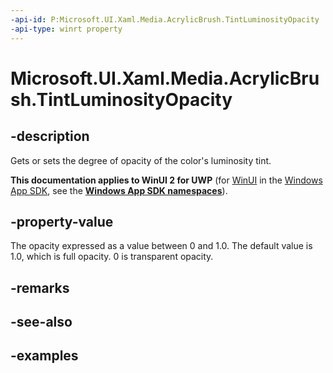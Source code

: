 ```yaml
---
-api-id: P:Microsoft.UI.Xaml.Media.AcrylicBrush.TintLuminosityOpacity
-api-type: winrt property
---
```


# Microsoft.UI.Xaml.Media.AcrylicBrush.TintLuminosityOpacity

<!--
public System.Nullable<double> TintLuminosityOpacity { get; set; }
-->

## -description

Gets or sets the degree of opacity of the color's luminosity tint.

**This documentation applies to WinUI 2 for UWP** (for [WinUI](/windows/apps/winui/winui3/) in the [Windows App SDK](/windows/apps/windows-app-sdk/), see the **[Windows App SDK namespaces](/windows/windows-app-sdk/api/winrt/)**).

## -property-value

The opacity expressed as a value between 0 and 1.0. The default value is 1.0, which is full opacity. 0 is transparent opacity.

## -remarks

## -see-also

## -examples
